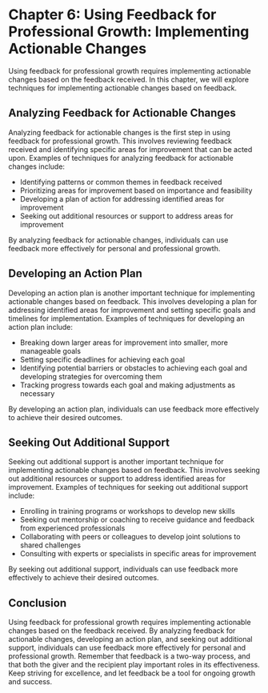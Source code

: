 Chapter 6: Using Feedback for Professional Growth: Implementing Actionable Changes
==================================================================================

Using feedback for professional growth requires implementing actionable changes based on the feedback received. In this chapter, we will explore techniques for implementing actionable changes based on feedback.

Analyzing Feedback for Actionable Changes
-----------------------------------------

Analyzing feedback for actionable changes is the first step in using feedback for professional growth. This involves reviewing feedback received and identifying specific areas for improvement that can be acted upon. Examples of techniques for analyzing feedback for actionable changes include:

* Identifying patterns or common themes in feedback received
* Prioritizing areas for improvement based on importance and feasibility
* Developing a plan of action for addressing identified areas for improvement
* Seeking out additional resources or support to address areas for improvement

By analyzing feedback for actionable changes, individuals can use feedback more effectively for personal and professional growth.

Developing an Action Plan
-------------------------

Developing an action plan is another important technique for implementing actionable changes based on feedback. This involves developing a plan for addressing identified areas for improvement and setting specific goals and timelines for implementation. Examples of techniques for developing an action plan include:

* Breaking down larger areas for improvement into smaller, more manageable goals
* Setting specific deadlines for achieving each goal
* Identifying potential barriers or obstacles to achieving each goal and developing strategies for overcoming them
* Tracking progress towards each goal and making adjustments as necessary

By developing an action plan, individuals can use feedback more effectively to achieve their desired outcomes.

Seeking Out Additional Support
------------------------------

Seeking out additional support is another important technique for implementing actionable changes based on feedback. This involves seeking out additional resources or support to address identified areas for improvement. Examples of techniques for seeking out additional support include:

* Enrolling in training programs or workshops to develop new skills
* Seeking out mentorship or coaching to receive guidance and feedback from experienced professionals
* Collaborating with peers or colleagues to develop joint solutions to shared challenges
* Consulting with experts or specialists in specific areas for improvement

By seeking out additional support, individuals can use feedback more effectively to achieve their desired outcomes.

Conclusion
----------

Using feedback for professional growth requires implementing actionable changes based on the feedback received. By analyzing feedback for actionable changes, developing an action plan, and seeking out additional support, individuals can use feedback more effectively for personal and professional growth. Remember that feedback is a two-way process, and that both the giver and the recipient play important roles in its effectiveness. Keep striving for excellence, and let feedback be a tool for ongoing growth and success.


